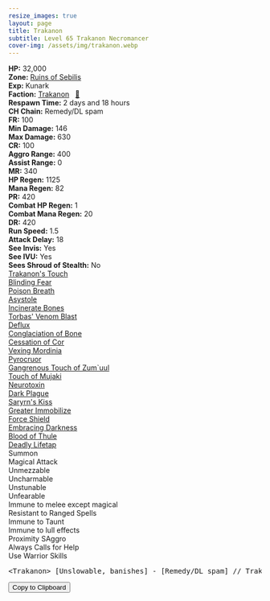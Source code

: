 ```yaml
---
resize_images: true
layout: page
title: Trakanon
subtitle: Level 65 Trakanon Necromancer
cover-img: /assets/img/trakanon.webp
---
```


<div class="info-section">
<div class="info-item"><strong>HP:</strong> 32,000</div>
<div class="info-item"><strong>Zone:</strong> <a href="https://www.pqdi.cc/zone/89" target="_blank">Ruins of Sebilis</a></div>
<div class="info-item"><strong>Exp:</strong> Kunark</div>
<div class="info-item"><strong>Faction:</strong> <a href="https://www.pqdi.cc/faction/315" target="_blank">Trakanon</a>&nbsp;&nbsp;&nbsp;<a href="https://www.pqdi.cc/npc/89154" target="_blank" title="View NPC on PQDI">🔗</a></div>
</div>

<div class="info-lockout">
<div class="info-lockoutitem"><strong>Respawn Time:</strong> 2 days and 18 hours </div>
<div class="info-lockoutitem"><strong>CH Chain:</strong> Remedy/DL spam</div>
</div>

<div class="stats-grid">
<div class="stats-row">
<div class="stats-cell"><strong>FR:</strong> 100</div>
<div class="stats-cell"><strong>Min Damage:</strong> 146</div>
<div class="stats-cell"><strong>Max Damage:</strong> 630</div>
</div>
<div class="stats-row">
<div class="stats-cell"><strong>CR:</strong> 100</div>
<div class="stats-cell"><strong>Aggro Range:</strong> 400</div>
<div class="stats-cell"><strong>Assist Range:</strong> 0</div>
</div>
<div class="stats-row">
<div class="stats-cell"><strong>MR:</strong> 340</div>
<div class="stats-cell"><strong>HP Regen:</strong> 1125</div>
<div class="stats-cell"><strong>Mana Regen:</strong> 82</div>
</div>
<div class="stats-row">
<div class="stats-cell"><strong>PR:</strong> 420</div>
<div class="stats-cell"><strong>Combat HP Regen:</strong> 1</div>
<div class="stats-cell"><strong>Combat Mana Regen:</strong> 20</div>
</div>
<div class="stats-row">
<div class="stats-cell"><strong>DR:</strong> 420</div>
<div class="stats-cell"><strong>Run Speed:</strong> 1.5</div>
<div class="stats-cell"><strong>Attack Delay:</strong> 18</div>
</div>
<div class="stats-row">
<div class="stats-cell"><strong>See Invis:</strong> Yes</div>
<div class="stats-cell"><strong>See IVU:</strong> Yes</div>
<div class="stats-cell"><strong>Sees Shroud of Stealth:</strong> No</div>
</div>
</div>

<div class="spell-grid">
<div class="spell-cell"><a href="https://www.pqdi.cc/spell/855" target="_blank">Trakanon's Touch</a></div>
<div class="spell-cell"><a href="https://www.pqdi.cc/spell/856" target="_blank">Blinding Fear</a></div>
<div class="spell-cell"><a href="https://www.pqdi.cc/spell/857" target="_blank">Poison Breath</a></div>
</div>
<div class="spell-grid">
<div class="spell-cell"><a href="https://www.pqdi.cc/spell/1508" target="_blank">Asystole</a></div>
<div class="spell-cell"><a href="https://www.pqdi.cc/spell/2014" target="_blank">Incinerate Bones</a></div>
<div class="spell-cell"><a href="https://www.pqdi.cc/spell/3572" target="_blank">Torbas' Venom Blast</a></div>
<div class="spell-cell"><a href="https://www.pqdi.cc/spell/1613" target="_blank">Deflux</a></div>
<div class="spell-cell"><a href="https://www.pqdi.cc/spell/2015" target="_blank">Conglaciation of Bone</a></div>
<div class="spell-cell"><a href="https://www.pqdi.cc/spell/1615" target="_blank">Cessation of Cor</a></div>
<div class="spell-cell"><a href="https://www.pqdi.cc/spell/1616" target="_blank">Vexing Mordinia</a></div>
<div class="spell-cell"><a href="https://www.pqdi.cc/spell/1617" target="_blank">Pyrocruor</a></div>
<div class="spell-cell"><a href="https://www.pqdi.cc/spell/1393" target="_blank">Gangrenous Touch of Zum`uul</a></div>
<div class="spell-cell"><a href="https://www.pqdi.cc/spell/3032" target="_blank">Touch of Mujaki</a></div>
<div class="spell-cell"><a href="https://www.pqdi.cc/spell/3035" target="_blank">Neurotoxin</a></div>
<div class="spell-cell"><a href="https://www.pqdi.cc/spell/3315" target="_blank">Dark Plague</a></div>
<div class="spell-cell"><a href="https://www.pqdi.cc/spell/3306" target="_blank">Saryrn's Kiss</a></div>
<div class="spell-cell"><a href="https://www.pqdi.cc/spell/3195" target="_blank">Greater Immobilize</a></div>
<div class="spell-cell"><a href="https://www.pqdi.cc/spell/3301" target="_blank">Force Shield</a></div>
<div class="spell-cell"><a href="https://www.pqdi.cc/spell/3309" target="_blank">Embracing Darkness</a></div>
<div class="spell-cell"><a href="https://www.pqdi.cc/spell/3303" target="_blank">Blood of Thule</a></div>
<div class="spell-cell"><a href="https://www.pqdi.cc/spell/993" target="_blank">Deadly Lifetap</a></div>
</div>

<div class="ability-grid">
<div class="ability-cell">Summon</div>
<div class="ability-cell">Magical Attack</div>
<div class="ability-cell">Unmezzable</div>
<div class="ability-cell">Uncharmable</div>
<div class="ability-cell">Unstunable</div>
<div class="ability-cell">Unfearable</div>
<div class="ability-cell">Immune to melee except magical</div>
<div class="ability-cell">Resistant to Ranged Spells</div>
<div class="ability-cell">Immune to Taunt</div>
<div class="ability-cell">Immune to lull effects</div>
<div class="ability-cell">Proximity SAggro</div>
<div class="ability-cell">Always Calls for Help</div>
<div class="ability-cell">Use Warrior Skills</div>
</div>

<div class="copy-text-container"><pre class="copy-text-content" id="copy-box">&lt;Trakanon&gt; [Unslowable, banishes] - [Remedy/DL spam] // Trakanon's Touch (Banish, 30s CD): Banish to mushrooms // Deadly Lifetap (targeted lifetap proc, unresistable): 1500 dmg lifetap // Poison Breath (PBAOE, 300 rng, PR, -150 check, 35s CD): 1200 dmg AOE + 150 dmg DoT (long duration, must be cured) // Blinding Fear (PBOE, 15 rng, unresistable, 30s CD): 24s max duration, curable blind | **Snap agro tank w/ Rune + kiter required**</pre><button class="copy-button" onclick="copyText('copy-box')">Copy to Clipboard</button></div>